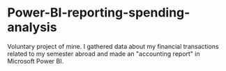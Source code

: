 # Power-BI-reporting-spending-analysis
Voluntary project of mine. I gathered data about my financial transactions related to my semester abroad and made an "accounting report" in Microsoft Power BI.
